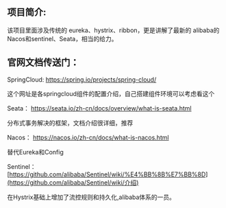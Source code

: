 ## 项目简介:

该项目里面涉及传统的 eureka、hystrix、ribbon，更是讲解了最新的 alibaba的 Nacos和sentinel、Seata，相当的给力。

## 官网文档传送门：

SpringCloud: https://spring.io/projects/spring-cloud/

这个网址是各springcloud组件的配置介绍，自己搭建组件环境可以考虑看这个

Seata： https://seata.io/zh-cn/docs/overview/what-is-seata.html

分布式事务解决的框架，文档介绍很详细，推荐

Nacos： https://nacos.io/zh-cn/docs/what-is-nacos.html

替代Eureka和Config

Sentinel：[https://github.com/alibaba/Sentinel/wiki/%E4%BB%8B%E7%BB%8D](https://github.com/alibaba/Sentinel/wiki/介绍)

在Hystrix基础上增加了流控规则和持久化,alibaba体系的一员。










